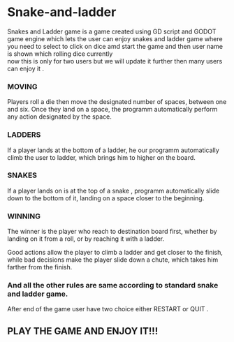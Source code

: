 # Snake-and-ladder

Snakes and Ladder game is a game created using GD script and GODOT game engine which lets the user can enjoy snakes and ladder game
where you need to select to click on dice amd start the game and then user name is shown which rolling dice currently  
now this is only for two users but we will update it further then many users can enjoy it .

### MOVING
Players roll a die then move the designated number of spaces, between one and six. Once they land on a space, the programm  automatically perform any action designated by the space.

### LADDERS
If a player lands  at the bottom of a ladder, he our programm  automatically climb the user to ladder, which brings him to  higher on the board.

### SNAKES
If a player lands on is at the top of a snake ,  programm  automatically slide down to the bottom of it, landing on a space closer to the beginning.

### WINNING
The winner is the player who reach to destination board first, whether by landing on it from a roll, or by reaching it with a ladder.

Good actions allow the player to climb a ladder and get closer to the finish, while bad decisions make 
the player slide down a chute, which takes him farther from the finish.

### And all the other rules are same according to standard snake and ladder game.

After end of the game user have two choice either RESTART or QUIT .

##    PLAY THE GAME AND ENJOY IT!!!


